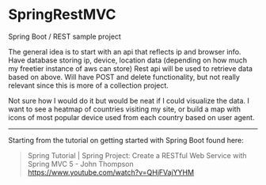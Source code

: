 # SpringRestMVC
Spring Boot / REST sample project

The general idea is to start with an api that reflects ip and browser info.
Have database storing ip, device, location data (depending on how much my freetier instance of aws can store)
Rest api will be used to retrieve data based on above.
Will have POST and delete functionality, but not really relevant since this is more of a collection project.

Not sure how I would do it but would be neat if I could visualize the data. I want to see a heatmap of countries visiting my site, or build a map with icons of most popular device used from each country based on user agent. 

***
Starting from the tutorial on getting started with Spring Boot found here:
> Spring Tutorial | Spring Project: Create a RESTful Web Service with Spring MVC 5 - John Thompson  
> https://www.youtube.com/watch?v=QHjFVajYYHM  
